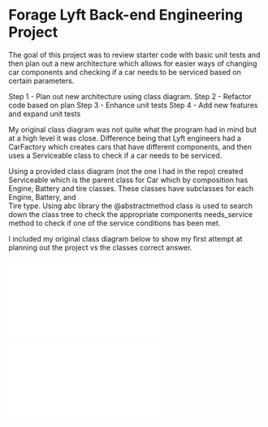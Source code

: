 # Forage Lyft Back-end Engineering Project
The goal of this project was to review starter code with basic unit tests and then plan out a new architecture which
allows for easier ways of changing car components and checking if a car needs to be serviced based on certain 
parameters.

Step 1 - Plan out new architecture using class diagram.
Step 2 - Refactor code based on plan
Step 3 - Enhance unit tests
Step 4 - Add new features and expand unit tests

My original class diagram was not quite what the program had in mind but at a high level it was close. Difference being
that Lyft engineers had a CarFactory which creates cars that have different components, and then uses a Serviceable
class to check if a car needs to be serviced. 

Using a provided class diagram (not the one I had in the repo) created Serviceable which is the parent class for Car 
which by composition has Engine, Battery and tire classes. These classes have subclasses for each Engine, Battery, and  
Tire type. Using abc library the @abstractmethod class is used to search down the class tree to check the appropriate 
components needs_service method to check if one of the service conditions has been met. 

I included my original class diagram below to show my first attempt at planning out the project vs the classes correct
answer. 

![My UML diagram](UMLdiagram_ChristianFranklin.pdf)

![Courses UML diagram](Class%20Diagram%20with%20Explanations.pdf)
